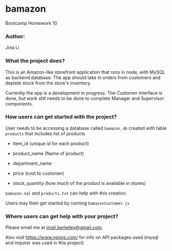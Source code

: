 # bamazon
Bootcamp Homework 10


### Author:

Jina Li

### What the project does?

This is an Amazon-like storefront application that runs in node, with MySQL as backend database. The app should take in orders from customers and deplete stock from the store's inventory. 

Currently the app is a development in progress. The Customer interface is done, but work still needs to be done to complete Manager and Supervisor components.

### How users can get started with the project?

User needs to be accessing a database called `bamazon_db` created with table `products` that includes list of products
   * item_id (unique id for each product)

   * product_name (Name of product)

   * department_name

   * price (cost to customer)

   * stock_quantity (how much of the product is available in stores)

 `bamazon.sql` and `products.txt` can help with this creation.


Users may then get started by running `bamazonCustomer.js`

### Where users can get help with your project?

Please email me at jinali.berkeley@gmail.com.

Also visit https://www.npmjs.com/ for info on API packages used (mysql and inquirer was used in this project)
